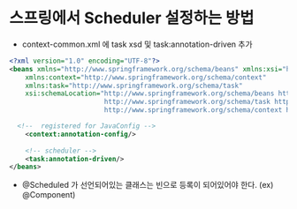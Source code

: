 # 스프링에서 Scheduler 설정하는 방법

- context-common.xml 에 task xsd 및 task:annotation-driven 추가

```xml
<?xml version="1.0" encoding="UTF-8"?>
<beans xmlns="http://www.springframework.org/schema/beans" xmlns:xsi="http://www.w3.org/2001/XMLSchema-instance"
	xmlns:context="http://www.springframework.org/schema/context"
	xmlns:task="http://www.springframework.org/schema/task"
	xsi:schemaLocation="http://www.springframework.org/schema/beans http://www.springframework.org/schema/beans/spring-beans-4.0.xsd
						http://www.springframework.org/schema/task http://www.springframework.org/schema/task/spring-task-3.1.xsd
						http://www.springframework.org/schema/context http://www.springframework.org/schema/context/spring-context-4.0.xsd">

  <!--  registered for JavaConfig -->
	<context:annotation-config/>	
  	
	<!-- scheduler -->
	<task:annotation-driven/>
</beans>

```

- @Scheduled 가 선언되어있는 클래스는 빈으로 등록이 되어있어야 한다. (ex) @Component)
